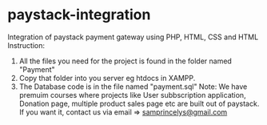 # paystack-integration
Integration of paystack payment gateway using PHP, HTML, CSS and HTML
Instruction: 
1. All the files you need for the project is found in the folder named "Payment"
2. Copy that folder into you server eg htdocs in XAMPP.
3. The Database code is in the file named "payment.sql"
Note: We have premuim courses where projects like User subbscription application, Donation page, multiple product sales page etc are built out of paystack.
If you want it, contact us via email => samprincelys@gmail.com


